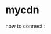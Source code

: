 # mycdn

how to connect : 
#  <link rel="apple-touch-icon" sizes="180x180" href="https://cdn.jsdelivr.net/gh/hisral/mycdn@e6d14ea/apple-touch-icon.png">
# <link rel="icon" type="image/png" sizes="32x32" href="https://cdn.jsdelivr.net/gh/hisral/mycdn@e6d14ea/favicon-32x32.png">
# <link rel="icon" type="image/png" sizes="16x16" href="https://cdn.jsdelivr.net/gh/hisral/mycdn@e6d14ea/favicon-16x16.png">
#  <link rel="manifest" href="https://cdn.jsdelivr.net/gh/hisral/mycdn@e6d14ea/site.webmanifest">
